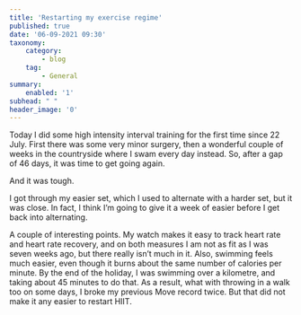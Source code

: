 ```yaml
---
title: 'Restarting my exercise regime'
published: true
date: '06-09-2021 09:30'
taxonomy:
    category:
        - blog
    tag:
        - General
summary:
    enabled: '1'
subhead: " "
header_image: '0'
---
```


Today I did some high intensity interval training for the first time since 22 July. First there was some very minor surgery, then a wonderful couple of weeks in the countryside where I swam every day instead. So, after a gap of 46 days, it was time to get going again.

And it was tough.

I got through my easier set, which I used to alternate with a harder set, but it was close. In fact, I think I’m going to give it a week of easier before I get back into alternating.

A couple of interesting points. My watch makes it easy to track heart rate and heart rate recovery, and on both measures I am not as fit as I was seven weeks ago, but there really isn’t much in it. Also, swimming feels much easier, even though it burns about the same number of calories per minute. By the end of the holiday, I was swimming over a kilometre, and taking about 45 minutes to do that. As a result, what with throwing in a walk too on some days, I broke my previous Move record twice. But that did not make it any easier to restart HIIT.
